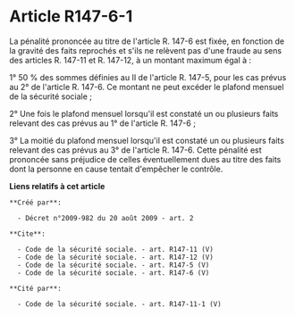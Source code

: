 # Article R147-6-1

La pénalité prononcée au titre de l'article R. 147-6 est fixée, en fonction de la gravité des faits reprochés et s'ils ne
relèvent pas d'une fraude au sens des articles R. 147-11 et R. 147-12, à un montant maximum égal à : 

1° 50 % des sommes définies au II de l'article R. 147-5, pour les cas prévus au 2° de l'article R. 147-6. Ce montant ne peut
excéder le plafond mensuel de la sécurité sociale ; 

2° Une fois le plafond mensuel lorsqu'il est constaté un ou plusieurs faits relevant des cas prévus au 1° de l'article R.
147-6 ; 

3° La moitié du plafond mensuel lorsqu'il est constaté un ou plusieurs faits relevant des cas prévus au 3° de l'article R.
147-6. Cette pénalité est prononcée sans préjudice de celles éventuellement dues au titre des faits dont la personne en cause
tentait d'empêcher le contrôle.

**Liens relatifs à cet article**

	**Créé par**:

	  - Décret n°2009-982 du 20 août 2009 - art. 2

	**Cite**:

	  - Code de la sécurité sociale. - art. R147-11 (V)
	  - Code de la sécurité sociale. - art. R147-12 (V)
	  - Code de la sécurité sociale. - art. R147-5 (V)
	  - Code de la sécurité sociale. - art. R147-6 (V)

	**Cité par**:

	  - Code de la sécurité sociale. - art. R147-11-1 (V)
